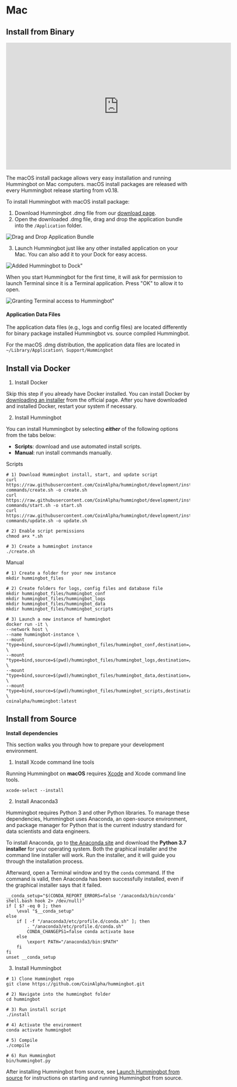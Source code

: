 # Mac

## Install from Binary

<iframe
  width="616"
  height="347"
  src="https://www.youtube.com/embed/klN-ToclwW4"
  frameborder="0"
  allow="accelerometer; autoplay; encrypted-media; gyroscope; picture-in-picture"
  allowfullscreen
></iframe>

The macOS install package allows very easy installation and running Hummingbot on Mac computers. macOS install packages are released with every Hummingbot release starting from v0.18.

To install Hummingbot with macOS install package:

1. Download Hummingbot .dmg file from our [download page](https://hummingbot.io/download).
2. Open the downloaded .dmg file, drag and drop the application bundle into the `/Application` folder.

![Drag and Drop Application Bundle](/img/macos-dmg-1.png)

3. Launch Hummingbot just like any other installed application on your Mac. You can also add it to your Dock for easy access.

![Added Hummingbot to Dock"](/img/macos-dmg-2.png)

When you start Hummingbot for the first time, it will ask for permission to launch Terminal since it is a Terminal application. Press "OK" to allow it to open.

![Granting Terminal access to Hummingbot"](/img/macos-dmg-3.png)

#### Application Data Files

The application data files (e.g., logs and config files) are located differently for binary package installed Hummingbot vs. source compiled Hummingbot.

For the macOS .dmg distribution, the application data files are located in `~/Library/Application\ Support/Hummingbot`

<Callout
  type="tip"
  body="For error #'cannot be opened because the developer cannot be verified'#, you can `click then open` to run the installer."
/>

## Install via Docker

1. Install Docker

Skip this step if you already have Docker installed. You can install Docker by [downloading an installer](https://docs.docker.com/docker-for-mac/install/) from the official page. After you have downloaded and installed Docker, restart your system if necessary.

2. Install Hummingbot

You can install Hummingbot by selecting **_either_** of the following options from the tabs below:

- **Scripts**: download and use automated install scripts.
- **Manual**: run install commands manually.

Scripts

```Scripts
# 1) Download Hummingbot install, start, and update script
curl https://raw.githubusercontent.com/CoinAlpha/hummingbot/development/installation/docker-commands/create.sh -o create.sh
curl https://raw.githubusercontent.com/CoinAlpha/hummingbot/development/installation/docker-commands/start.sh -o start.sh
curl https://raw.githubusercontent.com/CoinAlpha/hummingbot/development/installation/docker-commands/update.sh -o update.sh

# 2) Enable script permissions
chmod a+x *.sh

# 3) Create a hummingbot instance
./create.sh
```

Manual

```Manual
# 1) Create a folder for your new instance
mkdir hummingbot_files

# 2) Create folders for logs, config files and database file
mkdir hummingbot_files/hummingbot_conf
mkdir hummingbot_files/hummingbot_logs
mkdir hummingbot_files/hummingbot_data
mkdir hummingbot_files/hummingbot_scripts

# 3) Launch a new instance of hummingbot
docker run -it \
--network host \
--name hummingbot-instance \
--mount "type=bind,source=$(pwd)/hummingbot_files/hummingbot_conf,destination=/conf/" \
--mount "type=bind,source=$(pwd)/hummingbot_files/hummingbot_logs,destination=/logs/" \
--mount "type=bind,source=$(pwd)/hummingbot_files/hummingbot_data,destination=/data/" \
--mount "type=bind,source=$(pwd)/hummingbot_files/hummingbot_scripts,destination=/scripts/" \
coinalpha/hummingbot:latest
```

## Install from Source

**Install dependencies**

This section walks you through how to prepare your development environment.

1. Install Xcode command line tools

Running Hummingbot on **macOS** requires [Xcode](https://developer.apple.com/xcode/) and Xcode command line tools.

```
xcode-select --install
```

2. Install Anaconda3

Hummingbot requires Python 3 and other Python libraries. To manage these dependencies, Hummingbot uses Anaconda, an open-source environment, and package manager for Python that is the current industry standard for data scientists and data engineers.

To install Anaconda, go to [the Anaconda site](https://www.anaconda.com/distribution/) and download the **Python 3.7 installer** for your operating system. Both the graphical installer and the command line installer will work. Run the installer, and it will guide you through the installation process.

Afterward, open a Terminal window and try the `conda` command. If the command is valid, then Anaconda has been successfully installed, even if the graphical installer says that it failed.

<Callout
  type="warning"
  body="If you use ZSH or another Unix shell, copy the code snippet below to your `.zshrc` or similar file. By default, Anaconda only adds it to your `.bash_profile` file. This makes the `conda` command available in your root path."
/>

```
__conda_setup="$(CONDA_REPORT_ERRORS=false '/anaconda3/bin/conda' shell.bash hook 2> /dev/null)"
if [ $? -eq 0 ]; then
    \eval "$__conda_setup"
else
    if [ -f "/anaconda3/etc/profile.d/conda.sh" ]; then
        . "/anaconda3/etc/profile.d/conda.sh"
        CONDA_CHANGEPS1=false conda activate base
    else
        \export PATH="/anaconda3/bin:$PATH"
    fi
fi
unset __conda_setup
```

3. Install Hummingbot

```
# 1) Clone Hummingbot repo
git clone https://github.com/CoinAlpha/hummingbot.git

# 2) Navigate into the hummingbot folder
cd hummingbot

# 3) Run install script
./install

# 4) Activate the environment
conda activate hummingbot

# 5) Compile
./compile

# 6) Run Hummingbot
bin/hummingbot.py
```

After installing Hummingbot from source, see [Launch Hummingbot from source](/operation/launch-exit/) for instructions on starting and running Hummingbot from source.
